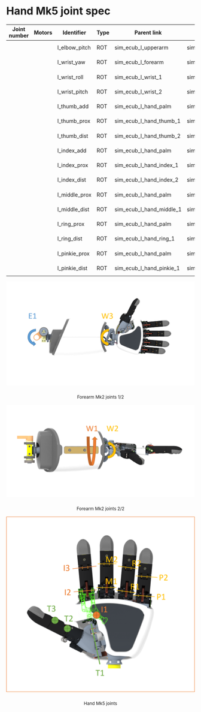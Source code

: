 # Hand Mk5 joint spec

| Joint number  | Motors | Identifier    | Type | Parent link                 | Child link                  | Notes           |
|---------------|--------|---------------|------|-----------------------------|-----------------------------|-----------------|
|               |        | l_elbow_pitch |  ROT | sim_ecub_l_upperarm         | sim_ecub_l_forearm          | E1 in figure    |
|               |        | l_wrist_yaw   |  ROT | sim_ecub_l_forearm          | sim_ecub_l_wrist_1          | W1 in fig.      |
|               |        | l_wrist_roll  |  ROT | sim_ecub_l_wrist_1          | sim_ecub_l_wrist_2          | W2 in fig.      |
|               |        | l_wrist_pitch |  ROT | sim_ecub_l_wrist_2          | sim_ecub_l_hand_palm        | W3 in fig.      |
|               |        | l_thumb_add   |  ROT | sim_ecub_l_hand_palm        | sim_ecub_l_hand_thumb_1     | T1 in fig.      |
|               |        | l_thumb_prox  |  ROT | sim_ecub_l_hand_thumb_1     | sim_ecub_l_hand_thumb_2     | T2 in fig.      |
|               |        | l_thumb_dist  |  ROT | sim_ecub_l_hand_thumb_2     | sim_ecub_l_hand_thumb_3     | T3 in fig.      |
|               |        | l_index_add   |  ROT | sim_ecub_l_hand_palm        | sim_ecub_l_hand_index_1     | I1 in fig.      |
|               |        | l_index_prox  |  ROT | sim_ecub_l_hand_index_1     | sim_ecub_l_hand_index_2     | I2 in fig.      |
|               |        | l_index_dist  |  ROT | sim_ecub_l_hand_index_2     | sim_ecub_l_hand_index_3     | I3 in fig.      |
|               |        | l_middle_prox |  ROT | sim_ecub_l_hand_palm        | sim_ecub_l_hand_middle_1    | M1 in fig.      |
|               |        | l_middle_dist |  ROT | sim_ecub_l_hand_middle_1    | sim_ecub_l_hand_middle_2    | M2 in fig.      |
|               |        | l_ring_prox   |  ROT | sim_ecub_l_hand_palm        | sim_ecub_l_hand_ring_1      | R1 in fig.      |
|               |        | l_ring_dist   |  ROT | sim_ecub_l_hand_ring_1      | sim_ecub_l_hand_ring_2      | R2 in fig.      |
|               |        | l_pinkie_prox |  ROT | sim_ecub_l_hand_palm        | sim_ecub_l_hand_pinkie_1    | P1 in fig.      |
|               |        | l_pinkie_dist |  ROT | sim_ecub_l_hand_pinkie_1    | sim_ecub_l_hand_pinkie_2    | P2 in fig.      |


<p align="center">
  <img  src=    "./img/pitches.png"
        title=  "pitches.png"
        width=  "750">
</p>
<p align="center">
  <sub>Forearm Mk2 joints 1/2</sub>
</p>

<p align="center">
  <img  src=    "./img/wrist-yaw-roll.png"
        title=  "wrist-yaw-roll.png"
        width=  "750">
</p>
<p align="center">
  <sub>Forearm Mk2 joints 2/2</sub>
</p>

<p align="center">
  <img  src=    "./img/hand-joints.png"
        title=  "hand-joints.png"
        width=  "750">
</p>
<p align="center">
  <sub>Hand Mk5 joints</sub>
</p>